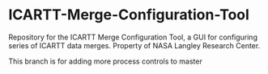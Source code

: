 # ICARTT-Merge-Configuration-Tool
Repository for the ICARTT Merge Configuration Tool, a GUI for configuring series of ICARTT data merges. Property of NASA Langley Research Center.

This branch is for adding more process controls to master